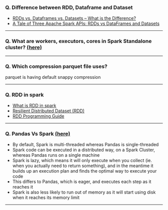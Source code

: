 ### Q. Difference between RDD, Dataframe and Dataset 
 - [RDDs vs. Dataframes vs. Datasets – What is the Difference?](https://www.analyticsvidhya.com/blog/2020/11/what-is-the-difference-between-rdds-dataframes-and-datasets/)
 - [A Tale of Three Apache Spark APIs: RDDs vs DataFrames and Datasets](https://databricks.com/blog/2016/07/14/a-tale-of-three-apache-spark-apis-rdds-dataframes-and-datasets.html)

---

### Q. What are workers, executors, cores in Spark Standalone cluster? [(here)](https://stackoverflow.com/questions/32621990/what-are-workers-executors-cores-in-spark-standalone-cluster#:~:text=own%20Java%20processes.-,DRIVER,in%20a%20given%20Spark%20job.)

---
### Q. Which compression parquet file uses?
parquet is having default snappy compression

---

### Q. RDD in spark
 - [What is RDD in spark](https://stackoverflow.com/questions/34433027/what-is-rdd-in-spark)
 - [Resilient Distributed Dataset (RDD)](https://databricks.com/glossary/what-is-rdd#:~:text=RDD%20was%20the%20primary%20user,that%20offers%20transformations%20and%20actions.)
 - [RDD Programming Guide](https://spark.apache.org/docs/latest/rdd-programming-guide.html)

---

### Q. Pandas Vs Spark [(here)](https://towardsdatascience.com/stop-using-pandas-and-start-using-spark-with-scala-f7364077c2e0)
 - By default, Spark is multi-threaded whereas Pandas is single-threaded
 - Spark code can be executed in a distributed way, on a Spark Cluster, whereas Pandas runs on a single machine
 - Spark is lazy, which means it will only execute when you collect (ie. when you actually need to return something), and in the meantime it builds up an execution plan and finds the optimal way to execute your code
 - This differs to Pandas, which is eager, and executes each step as it reaches it
 - Spark is also less likely to run out of memory as it will start using disk when it reaches its memory limit

---

